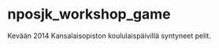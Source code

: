 ﻿nposjk_workshop_game
====================

Kevään 2014 Kansalaisopiston koululaispäivillä syntyneet pelit.
  